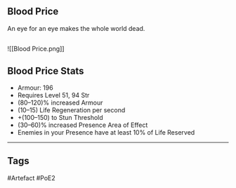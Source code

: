 ## Blood Price
An eye for an eye makes the whole world dead.
##
![[Blood Price.png]]
## Blood Price Stats
- Armour: 196
- Requires Level 51, 94 Str
- (80–120)% increased Armour
- (10–15) Life Regeneration per second
- +(100–150) to Stun Threshold
- (30–60)% increased Presence Area of Effect
- Enemies in your Presence have at least 10% of Life Reserved


---
## Tags
#Artefact
#PoE2